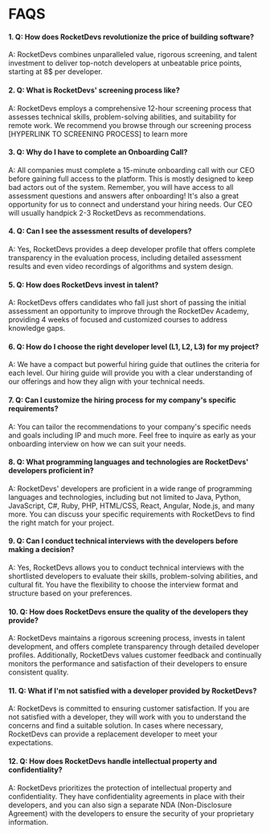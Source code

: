 # FAQS
#### 1. **Q: How does RocketDevs revolutionize the price of building software?**  
 A: RocketDevs combines unparalleled value, rigorous screening, and talent investment to deliver top-notch developers at unbeatable price points, starting at 8$ per developer.
#### 2. **Q: What is RocketDevs' screening process like?**  
 A: RocketDevs employs a comprehensive 12-hour screening process that assesses technical skills, problem-solving abilities, and suitability for remote work. We recommend you browse through our screening process [HYPERLINK TO SCREENING PROCESS] to learn more
#### 3. **Q: Why do I have to complete an Onboarding Call?**  
 A: All companies must complete a 15-minute onboarding call with our CEO before gaining full access to the platform. This is mostly designed to keep bad actors out of the system. Remember, you will have access to all assessment questions and answers after onboarding! It's also a great opportunity for us to connect and understand your hiring needs. Our CEO will usually handpick 2-3 RocketDevs as recommendations.
#### 4. **Q: Can I see the assessment results of developers?**  
 A: Yes, RocketDevs provides a deep developer profile that offers complete transparency in the evaluation process, including detailed assessment results and even video recordings of algorithms and system design.
#### 5. **Q: How does RocketDevs invest in talent?**  
 A: RocketDevs offers candidates who fall just short of passing the initial assessment an opportunity to improve through the RocketDev Academy, providing 4 weeks of focused and customized courses to address knowledge gaps.
#### 6. **Q: How do I choose the right developer level (L1, L2, L3) for my project?**  
 A: We have a compact but powerful hiring guide  that outlines the criteria for each level. Our hiring guide will provide you with a clear understanding of our offerings and how they align with your technical needs.
#### 7. **Q: Can I customize the hiring process for my company's specific requirements?**  
 A: You can tailor the recommendations to your company's specific needs and goals including IP and much more. Feel free to inquire as early as your onboarding interview on how we can suit your needs.
#### 8. **Q: What programming languages and technologies are RocketDevs' developers proficient in?**  
 A: RocketDevs' developers are proficient in a wide range of programming languages and technologies, including but not limited to Java, Python, JavaScript, C#, Ruby, PHP, HTML/CSS, React, Angular, Node.js, and many more. You can discuss your specific requirements with RocketDevs to find the right match for your project.
#### 9. **Q: Can I conduct technical interviews with the developers before making a decision?**  
 A: Yes, RocketDevs allows you to conduct technical interviews with the shortlisted developers to evaluate their skills, problem-solving abilities, and cultural fit. You have the flexibility to choose the interview format and structure based on your preferences.
#### 10. **Q: How does RocketDevs ensure the quality of the developers they provide?**  
 A: RocketDevs maintains a rigorous screening process, invests in talent development, and offers complete transparency through detailed developer profiles. Additionally, RocketDevs values customer feedback and continually monitors the performance and satisfaction of their developers to ensure consistent quality.
#### 11. **Q: What if I'm not satisfied with a developer provided by RocketDevs?**
 A: RocketDevs is committed to ensuring customer satisfaction. If you are not satisfied with a developer, they will work with you to understand the concerns and find a suitable solution. In cases where necessary, RocketDevs can provide a replacement developer to meet your expectations.
#### 12. **Q: How does RocketDevs handle intellectual property and confidentiality?**
 A: RocketDevs prioritizes the protection of intellectual property and confidentiality. They have confidentiality agreements in place with their developers, and you can also sign a separate NDA (Non-Disclosure Agreement) with the developers to ensure the security of your proprietary information.
